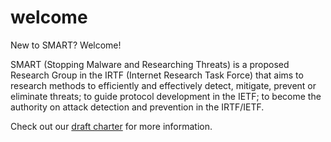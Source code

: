 # welcome
New to SMART? Welcome!

SMART (Stopping Malware and Researching Threats) is a proposed Research Group in the IRTF (Internet Research Task Force) that aims to research methods to efficiently and effectively detect, mitigate, prevent or eliminate threats; to guide protocol development in the IETF; to become the authority on attack detection and prevention in the IRTF/IETF.

Check out our [draft charter](https://github.com/smart-rg/drafts/blob/master/draft-charter.md) for more information.
